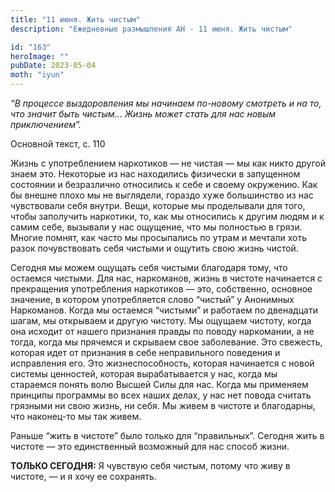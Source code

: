 ```yaml
---
title: "11 июня. Жить чистым"
description: "Ежедневные размышления АН - 11 июня. Жить чистым"

id: "163"
heroImage: ""
pubDate: 2023-05-04
moth: "iyun"
---
```


_“В процессе выздоровления мы начинаем по-новому смотреть и на то, что значит
быть чистым… Жизнь может стать для нас новым приключением”._

Основной текст, с. 110

Жизнь с употреблением наркотиков — не чистая — мы как никто другой знаем это.
Некоторые из нас находились физически в запущенном состоянии и безразлично
относились к себе и своему окружению. Как бы внешне плохо мы не выглядели,
гораздо хуже большинство из нас чувствовали себя внутри. Вещи, которые мы
проделывали для того, чтобы заполучить наркотики, то, как мы относились к
другим людям и к самим себе, вызывали у нас ощущение, что мы полностью в
грязи. Многие помнят, как часто мы просыпались по утрам и мечтали хоть разок
почувствовать себя чистыми и ощутить свою жизнь чистой.

Сегодня мы можем ощущать себя чистыми благодаря тому, что остаемся чистыми.
Для нас, наркоманов, жизнь в чистоте начинается с прекращения употребления
наркотиков — это, собственно, основное значение, в котором употребляется слово
“чистый” у Анонимных Наркоманов. Когда мы остаемся “чистыми” и работаем по
двенадцати шагам, мы открываем и другую чистоту. Мы ощущаем чистоту, когда она
исходит от нашего признания правды по поводу наркомании, а не тогда, когда мы
прячемся и скрываем свое заболевание. Это свежесть, которая идет от признания
в себе неправильного поведения и исправления его. Это жизнеспособность,
которая начинается с новой системы ценностей, которая вырабатывается у нас,
когда мы стараемся понять волю Высшей Силы для нас. Когда мы применяем
принципы программы во всех наших делах, у нас нет повода считать грязными ни
свою жизнь, ни себя. Мы живем в чистоте и благодарны, что наконец-то мы так
живем.

Раньше “жить в чистоте” было только для “правильных”. Сегодня жить в чистоте —
это единственный возможный для нас способ жизни.

**ТОЛЬКО СЕГОДНЯ:** Я чувствую себя чистым, потому что живу в чистоте, — и я
хочу ее сохранять.
